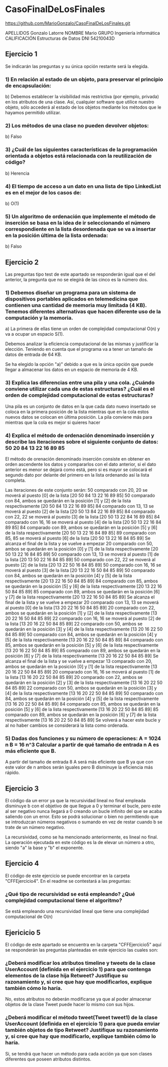 # CasoFinalDeLosFinales

https://github.com/MarioGonzalo/CasoFinalDeLosFinales.git

APELLIDOS Gonzalo Latorre  NOMBRE Mario  GRUPO Ingeniería informática   CALIFICACIÓN
Estructuras de Datos   DNI 54210043D

## Ejercicio 1

Se indicarán las preguntas y su única opción restante será la elegida.

### 1)     En relación al estado de un objeto, para preservar el principio de encapsulación:

b)    Debemos establecer la visibilidad más restrictiva (por ejemplo, privada) en los atributos de una clase. Así, cualquier software que utilice nuestro objeto, sólo accederá al estado de los objetos mediante los métodos que le hayamos permitido utilizar.

### 2)     Los métodos de una clase no pueden devolver objetos:

b)    Falso

### 3)     ¿Cuál de las siguientes características de la programación orientada a objetos está relacionada con la reutilización de código?

b)    Herencia

### 4)     El tiempo de acceso a un dato en una lista de tipo LinkedList es en el mejor de los casos de:

b)    O(1)

### 5)     Un algoritmo de ordenación que implemente el método de inserción se basa en la idea de ir seleccionando el número correspondiente en la lista desordenada que se va a insertar en la posición última de la lista ordenada:

b)    Falso

## Ejercicio 2

Las preguntas tipo test de este apartado se responderán igual que el del anterior, la pregunta que no se elegirá de las cinco es la número dos.

### 1) Debemos diseñar un programa para un sistema de dispositivos portables aplicados en telemedicina que contienen una cantidad de memoria muy limitada (4 KB). Tenemos diferentes alternativas que hacen diferente uso de la computación y la memoria.

a) La primera de ellas tiene un orden de complejidad computacional O(n) y va a ocupar un espacio S(1).

Debemos analizar la eficiencia computacional de las mismas y justificar la elección. Teniendo en cuenta que el programa va a tener un tamaño de datos de entrada de 64 KB.

Se ha elegido la opción "a)" debido a que es la única opción que puede llegar a almacenar los datos en un espacio de memoria de 4 KB.

### 3) Explica las diferencias entre una pila y una cola. ¿Cuándo conviene utilizar cada una de estas estructuras? ¿Cuál es el orden de complejidad computacional de estas estructuras? 

Una pila es un conjunto de datos en la que cada dato nuevo insertado se coloca en la primera posición de la lista mientras que en la cola estos nuevos datos se colocan en última posición. La pila conviene más para mientras que la cola es mejor si quieres hacer

### 4) Explica el método de ordenación denominado inserción y describe las iteraciones sobre el siguiente conjunto de datos: 50 20 84 13 22 16 89 85

El método de orenación denominado inserción consiste en obtener en orden ascendente los datos y compararlos con el dato anterior, si el dato anterior es menor se dejará como está, pero si es mayor se colocará el segundo dato por delante del primero en la lista ordenando así la lista completa.

Las iteraciones de este conjunto serán: 
50 comparado con 20, 20 se moverá al puesto [0] de la lista [20 50 84 13 22 16 89 85]
50 comparado con 84, ambos se quedarán en la posición [1] y [2] de la lista respectivamente [20 50 84 13 22 16 89 85]
84 comparado con 13, 13 se moverá al puesto [2] de la lista [20 50 13 84 22 16 89 85]
84 comparado con 22, 22 se moverá al puesto [3] de la lista [20 50 13 22 84 16 89 85]
84 comparado con 16, 16 se moverá al puesto [4] de la lista [20 50 13 22 16 84 89 85]
84 comparado con 89, ambos se quedarán en la posición [5] y [6] de la lista respectivamente [20 50 13 22 16 84 89 85]
89 comparado con 85, 85 se moverá al puesto [6] de la lista [20 50 13 22 16 84 85 89]
Se alcanza el final de la lista y se vuelve a empezar
20 comparado con 50, ambos se quedarán en la posición [0] y [1] de la lista respectivamente [20 50 13 22 16 84 85 89]
50 comparado con 13, 13 se moverá al puesto [1] de la lista [20 13 50 22 16 84 85 89]
50 comparado con 22, 22 se moverá al puesto [2] de la lista [20 13 22 50 16 84 85 89]
50 comparado con 16, 16 se moverá al puesto [3] de la lista [20 13 22 16 50 84 85 89]
50 comparado con 84, ambos se quedarán en la posición [4] y [5] de la lista respectivamente [20 13 22 16 50 84 85 89]
84 comparado con 85, ambos se quedarán en la posición [5] y [6] de la lista respectivamente [20 13 22 16 50 84 85 89]
85 comparado con 89, ambos se quedarán en la posición [6] y [7] de la lista respectivamente [20 13 22 16 50 84 85 89]
Se alcanza el final de la lista y se vuelve a empezar
20 comparado con 13, 13 se moverá al puesto [0] de la lista [13 20 22 16 50 84 85 89]
20 comparado con 22, ambos se quedarán en la posición [1] y [2] de la lista respectivamente [13 20 22 16 50 84 85 89]
22 comparado con 16, 16 se moverá al puesto [2] de la lista [13 20 16 22 50 84 85 89]
22 comparado con 50, ambos se quedarán en la posición [3] y [4] de la lista respectivamente [13 20 16 22 50 84 85 89]
50 comparado con 84, ambos se quedarán en la posición [4] y [5] de la lista respectivamente [13 20 16 22 50 84 85 89]
84 comparado con 85, ambos se quedarán en la posición [5] y [6] de la lista respectivamente [13 20 16 22 50 84 85 89]
85 comparado con 89, ambos se quedarán en la posición [6] y [7] de la lista respectivamente [13 20 16 22 50 84 85 89]
Se alcanza el final de la lista y se vuelve a empezar
13 comparado con 20, ambos se quedarán en la posición [0] y [1] de la lista respectivamente [13 20 16 22 50 84 85 89]
20 comparado con 16, 16 se moverá al puesto [1] de la lista [13 16 20 22 50 84 85 89]
20 comparado con 22, ambos se quedarán en la posición [2] y [3] de la lista respectivamente [13 16 20 22 50 84 85 89]
22 comparado con 50, ambos se quedarán en la posición [3] y [4] de la lista respectivamente [13 16 20 22 50 84 85 89]
50 comparado con 84, ambos se quedarán en la posición [4] y [5] de la lista respectivamente [13 16 20 22 50 84 85 89]
84 comparado con 85, ambos se quedarán en la posición [5] y [6] de la lista respectivamente [13 16 20 22 50 84 85 89]
85 comparado con 89, ambos se quedarán en la posición [6] y [7] de la lista respectivamente [13 16 20 22 50 84 85 89]
Se volverá a hacer este bucle y al no haber cambios se considerará la lista como ordenada.


### 5) Dadas dos funciones y su número de operaciones: A = 1024 n B = 16 n^3 Calcular a partir de qué tamaño de entrada n A es más eficiente que B.

A partir del tamaño de entrada 8 A será más eficiente que B ya que con este valor de n ambos serán iguales pero B disminuye la eficiencia más rápido.

## Ejercicio 3

El código da un error ya que la recursividad lineal no final empleada disminuye b con el objetivo de que llegue a 0 y terminar el bucle, pero este al ser negativo nunca llegará a 0 creando un bucle infinito del que se acaba saliendo con un error. Esto se podrá solucionar o bien no permitiendo que se introduzcan números negativos o sumando en vez de restar cuando b se trate de un número negativo.

La recursividad, como se ha mencionado anteriormente, es lineal no final. La operación ejecutada en este código es la de elevar un número a otro, siendo "a" la base y "b" el exponente.

## Ejercicio 4

El código de este ejercicio se puede encontrar en la carpeta "CFFEjercicio4". En el readme se contestará a las preguntas:

### ¿Qué tipo de recursividad se está empleando? ¿Qué complejidad computacional tiene el algoritmo?

Se está empleando una recursividad lineal que tiene una complejidad computacional de O(n)

## Ejericicio 5

El código de este apartado se encuentra en la carpeta "CFFEjercicio5" aquí se responderán las preguntas planteadas en este ejercicio las cuales son:

### ¿Deberá modificar los atributos timeline y tweets de la clase UserAccount (definida en el ejercicio 1) para que contenga elementos de la clase hija Retweet? Justifique su razonamiento y, si cree que hay que modificarlos, explique también cómo lo haría.

No, estos atributos no deberán modificarse ya que al poder almacenar objetos de la clase Tweet puede hacer lo mismo con sus hijos.

### ¿Deberá modificar el método tweet(Tweet tweet1) de la clase UserAccount (definida en el ejercicio 1) para que pueda enviar también objetos de tipo Retweet? Justifique su razonamiento y, si cree que hay que modificarlo, explique también cómo lo haría.

Si, se tendrá que hacer un método para cada acción ya que son clases diferentes que poseen atributos distintos.
